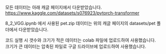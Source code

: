 모든 데이터는 아래 캐글 페이지에서 다운받았습니다.  
https://www.kaggle.com/datasets/s076923/pytorch-transformer  

8_2_VGG.ipynb 에서 사용된 pet.zip 데이터는 위의 캐글 페이지의 datasets/pet 폴더에서 다운받았습니다.  

코드 실행 시 갯수와 크기가 적은 데이터는 colab 파일에 업로드하여 사용했습니다.  
크기가 큰 데이터는 압축된 파일로 구글 드라이브에 업로드하여 사용했습니다.
